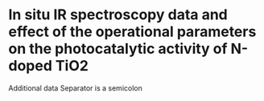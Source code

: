 # In situ IR spectroscopy data and effect of the operational parameters on the photocatalytic activity of N-doped TiO2
Additional data
Separator is a semicolon
